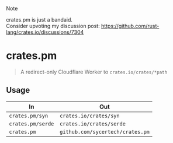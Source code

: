 > [!NOTE]
> crates.pm is just a bandaid.  
> Consider upvoting my discussion post: https://github.com/rust-lang/crates.io/discussions/7304

# crates.pm
> A redirect-only Cloudflare Worker to `crates.io/crates/*path`

## Usage
|In|Out|
|---|---|
|`crates.pm/syn`|`crates.io/crates/syn`|
|`crates.pm/serde`|`crates.io/crates/serde`|
|`crates.pm`|`github.com/sycertech/crates.pm`|
